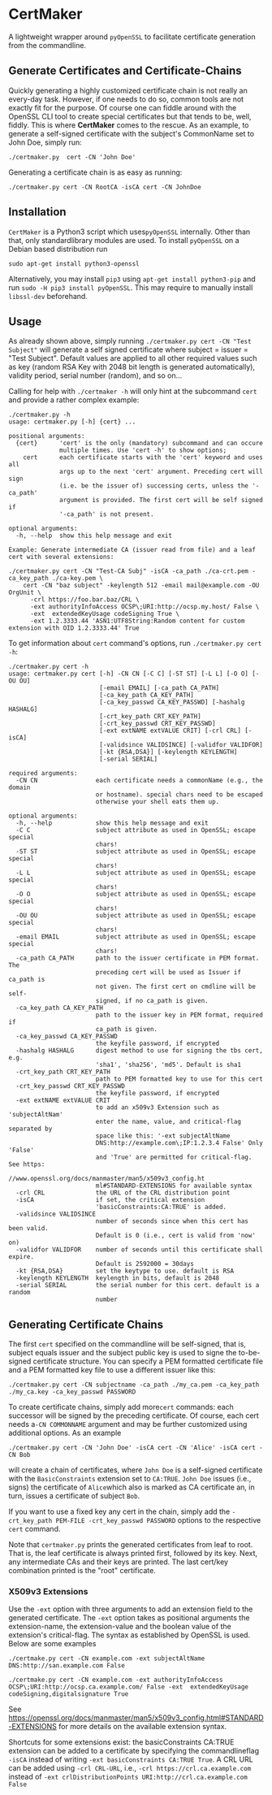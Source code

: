# CertMaker 

A lightweight wrapper around `pyOpenSSL` to facilitate certificate generation from the commandline.

## Generate Certificates and Certificate-Chains
Quickly generating a highly customized certificate chain is not really an every-day task. However, if one needs to do so, common tools are not exactly fit for the purpose. 
Of course one can fiddle around with the OpenSSL CLI tool to create special certificates but that tends to be, well, fiddly. This is where **CertMaker** comes to the rescue. As an example, to generate a self-signed certificate with the subject's CommonName set to John Doe, simply run:

```
./certmaker.py  cert -CN 'John Doe'
```
Generating a certificate chain is as easy as running:

```
./certmaker.py cert -CN RootCA -isCA cert -CN JohnDoe
```

## Installation

`CertMaker` is a Python3 script which uses`pyOpenSSL` internally. Other than that, only standardlibrary modules are used. To install `pyOpenSSL` on a Debian based distribution run

```
sudo apt-get install python3-openssl
```

Alternatively, you may install `pip3` using `apt-get install python3-pip` and run `sudo -H pip3 install pyOpenSSL`. This may require to manually install `libssl-dev` beforehand.


## Usage
As already shown above, simply running `./certmaker.py cert -CN "Test Subject"` will generate a self signed certificate where subject = issuer = "Test Subject". Default values are applied to all other required values such as key (random RSA Key with 2048 bit length is generated automatically), validity period, serial number (random), and so on...

Calling for help with `./certmaker -h` will only hint at the subcommand `cert` and provide a rather complex example:

```
./certmaker.py -h
usage: certmaker.py [-h] {cert} ...

positional arguments:
  {cert}      'cert' is the only (mandatory) subcommand and can occure
              multiple times. Use 'cert -h' to show options;
    cert      each certificate starts with the 'cert' keyword and uses all
              args up to the next 'cert' argument. Preceding cert will sign
              (i.e. be the issuer of) successing certs, unless the '-ca_path'
              argument is provided. The first cert will be self signed if
              '-ca_path' is not present.

optional arguments:
  -h, --help  show this help message and exit

Example: Generate intermediate CA (issuer read from file) and a leaf cert with several extensions:

./certmaker.py cert -CN "Test-CA Subj" -isCA -ca_path ./ca-crt.pem -ca_key_path ./ca-key.pem \ 
    cert -CN "baz subject" -keylength 512 -email mail@example.com -OU OrgUnit \ 
      -crl https://foo.bar.baz/CRL \ 
      -ext authorityInfoAccess OCSP\;URI:http://ocsp.my.host/ False \ 
      -ext  extendedKeyUsage codeSigning True \ 
      -ext 1.2.3333.44 'ASN1:UTF8String:Random content for custom extension with OID 1.2.3333.44' True

```

To get information about `cert` command's options, run `./certmaker.py cert -h`:

```
./certmaker.py cert -h
usage: certmaker.py cert [-h] -CN CN [-C C] [-ST ST] [-L L] [-O O] [-OU OU]
                         [-email EMAIL] [-ca_path CA_PATH]
                         [-ca_key_path CA_KEY_PATH]
                         [-ca_key_passwd CA_KEY_PASSWD] [-hashalg HASHALG]
                         [-crt_key_path CRT_KEY_PATH]
                         [-crt_key_passwd CRT_KEY_PASSWD]
                         [-ext extNAME extVALUE CRIT] [-crl CRL] [-isCA]
                         [-validsince VALIDSINCE] [-validfor VALIDFOR]
                         [-kt {RSA,DSA}] [-keylength KEYLENGTH]
                         [-serial SERIAL]

required arguments:
  -CN CN                each certificate needs a commonName (e.g., the domain
                        or hostname). special chars need to be escaped
                        otherwise your shell eats them up.

optional arguments:
  -h, --help            show this help message and exit
  -C C                  subject attribute as used in OpenSSL; escape special
                        chars!
  -ST ST                subject attribute as used in OpenSSL; escape special
                        chars!
  -L L                  subject attribute as used in OpenSSL; escape special
                        chars!
  -O O                  subject attribute as used in OpenSSL; escape special
                        chars!
  -OU OU                subject attribute as used in OpenSSL; escape special
                        chars!
  -email EMAIL          subject attribute as used in OpenSSL; escape special
                        chars!
  -ca_path CA_PATH      path to the issuer certificate in PEM format. The
                        preceding cert will be used as Issuer if ca_path is
                        not given. The first cert on cmdline will be self-
                        signed, if no ca_path is given.
  -ca_key_path CA_KEY_PATH
                        path to the issuer key in PEM format, required if
                        ca_path is given.
  -ca_key_passwd CA_KEY_PASSWD
                        the keyfile password, if encrypted
  -hashalg HASHALG      digest method to use for signing the tbs cert, e.g.
                        'sha1', 'sha256', 'md5'. Default is sha1
  -crt_key_path CRT_KEY_PATH
                        path to PEM formatted key to use for this cert
  -crt_key_passwd CRT_KEY_PASSWD
                        the keyfile password, if encrypted
  -ext extNAME extVALUE CRIT
                        to add an x509v3 Extension such as 'subjectAltNam'
                        enter the name, value, and critical-flag separated by
                        space like this: '-ext subjectAltName
                        DNS:http://example.com\;IP:1.2.3.4 False' Only 'False'
                        and 'True' are permitted for critical-flag. See https:
                        //www.openssl.org/docs/manmaster/man5/x509v3_config.ht
                        ml#STANDARD-EXTENSIONS for available syntax
  -crl CRL              the URL of the CRL distribution point
  -isCA                 if set, the critical extension
                        'basicConstraints:CA:TRUE' is added.
  -validsince VALIDSINCE
                        number of seconds since when this cert has been valid.
                        Default is 0 (i.e., cert is valid from 'now' on)
  -validfor VALIDFOR    number of seconds until this certificate shall expire.
                        Default is 2592000 = 30days
  -kt {RSA,DSA}         set the keytype to use. default is RSA
  -keylength KEYLENGTH  keylength in bits, default is 2048
  -serial SERIAL        the serial number for this cert. default is a random
                        number

```
## Generating Certificate Chains

The first `cert` specified on the commandline will be self-signed, that is, subject equals issuer and the subject public key is used to signe the to-be-signed certificate structure. You can specify a PEM formatted certificate file and a PEM formatted key file to use a different issuer like this:  

```
./certmaker.py cert -CN subjectname -ca_path ./my_ca.pem -ca_key_path ./my_ca.key -ca_key_passwd PASSWORD
```

To create certificate chains, simply add more`cert` commands: each successor will be signed by the preceding certificate. Of course, each cert needs a`-CN COMMONNAME` argument and may be further customized using additional options. As an example

```
./certmaker.py cert -CN 'John Doe' -isCA cert -CN 'Alice' -isCA cert -CN Bob
```

will create a chain of certificates, where `John Doe` is a self-signed certificate with the `BasicConstraints` extension set to `CA:TRUE`. `John Doe` issues (i.e., signs) the certificate of `Alice`which also is marked as CA certificate an, in turn, issues a certificate of subject `Bob`. 

If you want to use a fixed key any cert in the chain, simply add the `-crt_key_path PEM-FILE -crt_key_passwd PASSWORD` options to the respective `cert` command.

Note that `certmaker.py` prints the generated certificates from leaf to root. That is, the leaf certificate is always printed first, followed by its key. Next, any intermediate CAs and their keys are printed. The last cert/key combination printed is the "root" certificate.

### X509v3 Extensions

Use the `-ext` option with three arguments to add an extension field to the generated certificate. The `-ext` option takes as positional arguments the
extension-name, the extension-value and the boolean value of the extension's critical-flag. The syntax as established by OpenSSL is used. Below are some examples

```
./certmake.py cert -CN example.com -ext subjectAltName DNS:http://san.example.com False

./certmake.py cert -CN example.com -ext authorityInfoAccess OCSP\;URI:http://ocsp.ca.example.com/ False -ext  extendedKeyUsage codeSigning,digitalsignature True
```

See https://openssl.org/docs/manmaster/man5/x509v3_config.html#STANDARD-EXTENSIONS for more details on the available extension syntax.

Shortcuts for some extensions exist: the basicConstraints CA:TRUE extension can be added to a certificate by specifying the commandlineflag `-isCA` instead of writing `-ext basicConstraints CA:TRUE True`. A CRL URL can be added using `-crl CRL-URL`, i.e., `-crl https://crl.ca.example.com` instead of `-ext crlDistributionPoints URI:http://crl.ca.example.com False`

